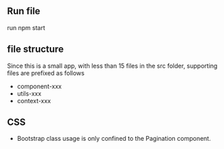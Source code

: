 ## Run file
 run npm start

## file structure
Since this is a small app, with less than 15 files in the src folder, supporting files are prefixed as follows
- component-xxx
- utils-xxx
- context-xxx

## CSS
- Bootstrap class usage is only confined to the Pagination component.
